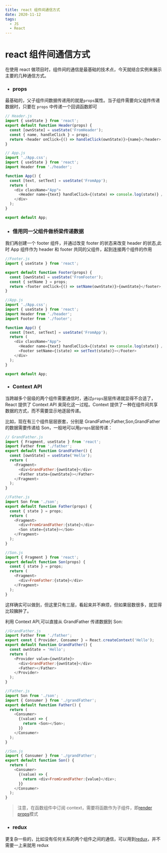 ```yaml
---
title: react 组件间通信方式
date: 2020-11-12
tags:
  - JS
  - React
---
```


# react 组件间通信方式

在使用 react 做项目时，组件间的通信是最基础的技术点，今天就结合实例来展示主要的几种通信方式。

- ### props

最基础的，父子组件间数据传递用的就是`props`属性。当子组件需要向父组件传递数据时，只要在 `props` 中传递一个回调函数即可

```js
// Header.js
import { useState } from 'react';
export default function Header(props) {
  const [ownState] = useState('FromHeader');
  const { name, handleClick } = props;
  return <header onClick={() => handleClick(ownState)}>{name}</header>;
}
```

```js
// App.js
import './App.css';
import { useState } from 'react';
import Header from './header';

function App() {
  const [text, setText] = useState('FromApp');
  return (
    <div className="App">
      <Header name={text} handleClick={(state) => console.log(state)} />
    </div>
  );
}

export default App;
```

- ### 借用同一父组件做桥梁传递数据

我们再创建一个 footer 组件，并通过改变 footer 的状态来改变 header 的状态,此时 App 组件作为 header 和 footer 共同的父组件，起到连接两个组件的作用

```js
//Footer.js
import { useState } from 'react';

export default function Footer(props) {
  const [ownState] = useState('FromFooter');
  const { setName } = props;
  return <footer onClick={() => setName(ownState)}>{ownState}</footer>;
}
```

```js
//App.js
import './App.css';
import { useState } from 'react';
import Header from './header';
import Footer from './footer';

function App() {
  const [text, setText] = useState('FromApp');
  return (
    <div className="App">
      <Header name={text} handleClick={(state) => console.log(state)} />
      <Footer setName={(state) => setText(state)}></Footer>
    </div>
  );
}

export default App;
```

- ### Context API

当跨越多个层级的两个组件需要通信时，通过`props`层层传递就显得不合适了，React 提供了 Context API 来简化这一过程。Context 提供了一种在组件间共享数据的方式，而不需要显示地逐层传递。

比如，现在有三个组件层层嵌套，分别是 GrandFather,Father,Son,GrandFather 的数据需要传递给 Son，一般地可以用`props`层层传递：

```js
// GrandFather.js
import { Fragment, useState } from 'react';
import Father from './father';
export default function GrandFather() {
  const [ownState] = useState('Hello');
  return (
    <Fragment>
      <div>GrandFather:{ownState}</div>
      <Father state={ownState}></Father>
    </Fragment>
  );
}

//Father.js
import Son from './son';
export default function Father(props) {
  const { state } = props;
  return (
    <Fragment>
      <div>FromGrandFather:{state}</div>
      <Son state={state}></Son>
    </Fragment>
  );
}

//Son.js
import { Fragment } from 'react';
export default function Son(props) {
  const { state } = props;
  return (
    <Fragment>
      <div>FromFather:{state}</div>
    </Fragment>
  );
}
```

这样确实可以做到，但这里只有三层，看起来并不麻烦，但如果层数很多，就显得比较臃肿了。

利用 Context API,可以直接从 GrandFather 传递数据到 Son:

```js
//GrandFather.js
import Father from './father';
export const { Provider, Consumer } = React.createContext('Hello');
export default function GrandFather() {
  const ownState = 'Hello';
  return (
    <Provider value={ownState}>
      <div>GrandFather:{ownState}</div>
      <Father></Father>
    </Provider>
  );
}

//Father.js
import Son from './son';
import { Consumer } from './grandFather';
export default function Father() {
  return (
    <Consumer>
      {(value) => {
        return <Son></Son>;
      }}
    </Consumer>
  );
}

//Son.js
import { Consumer } from './grandFather';
export default function Son() {
  return (
    <Consumer>
      {(value) => {
        return <div>FromGrandFather:{value}</div>;
      }}
    </Consumer>
  );
}
```

> 注意，在函数组件中订阅 context，需要将函数作为子组件，即[render props](https://react.docschina.org/docs/render-props.html)模式

- ### redux

更复杂一些的，比如没有任何关系的两个组件之间的通信，可以用到[redux](https://github.com/reduxjs/redux)，并不需要一上来就用 redux
